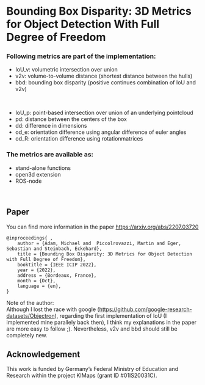 # Bounding Box Disparity: 3D Metrics for Object Detection With Full Degree of Freedom
### Following metrics are part of the implementation:
- IoU_v: volumetric intersection over union
- v2v: volume-to-volume distance (shortest distance between the hulls)
- bbd: bounding box disparity (positive continues combination of IoU and v2v)
<br />

- IoU_p: point-based intersection over union of an underlying pointcloud
- pd: distance between the centers of the box
- dd: difference in dimensions
- od_e: orientation difference using angular difference of euler angles
- od_R: orientation difference using rotationmatrices

### The metrics are available as:
- stand-alone functions
- open3d extension
- ROS-node
<br />

## Paper
You can find more information in the paper
https://arxiv.org/abs/2207.03720

```
@inproceedings{ ,
	author = {Adam, Michael and  Piccolrovazzi, Martin and Eger, Sebastian and Steinbach, Eckehard},
	title = {Bounding Box Disparity: 3D Metrics for Object Detection with Full Degree of Freedom},
	booktitle = {IEEE ICIP 2022},
	year = {2022},
	address = {Bordeaux, France},
	month = {Oct},
	language = {en},
}
```

Note of the author:<br />
Although I lost the race with google (https://github.com/google-research-datasets/Objectron), regarding the first implementation of IoU (I implemented mine parallely back then), I think my explanations in the paper are more easy to follow ;). Nevertheless, v2v and bbd should still be completely new.

## Acknowledgement
This work is funded by Germany’s Federal Ministry of Education and Research within the project KIMaps (grant ID #01IS20031C).
